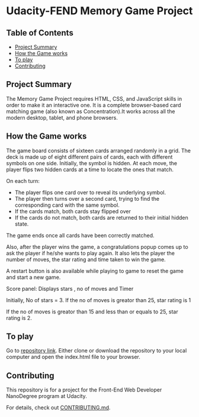 # Udacity-FEND Memory Game Project

## Table of Contents

* [Project Summary](#project-summary)
* [How the Game works](#how-the-game-works)
* [To play](#to-play)
* [Contributing](#contributing)


## Project Summary
The Memory Game Project requires HTML, CSS, and JavaScript skills in order to make it an interactive one. It is a complete browser-based card matching game (also known as Concentration).It works across all the modern desktop, tablet, and phone browsers.

## How the Game works
The game board consists of sixteen cards arranged randomly in a grid. The deck is made up of eight different pairs of cards, each with different symbols on one side. Initially, the symbol is hidden. At each move, the player flips two hidden cards at a time to locate the ones that match.

On each turn:

* The player flips one card over to reveal its underlying symbol.
* The player then turns over a second card, trying to find the corresponding card with the same symbol.
* If the cards match, both cards stay flipped over
* If the cards do not match, both cards are returned to their initial hidden state.

The game ends once all cards have been correctly matched.

Also, after the player wins the game, a congratulations popup comes up to ask the player if he/she wants to play again. It also lets the player the number of moves, the star rating and time taken to win the game.

A restart button is also available while playing to game to reset the game and start a new game.

Score panel: Displays stars , no of moves and Timer

Initially, No of stars = 3.
If the no of moves is greator than 25, star rating is 1

If the no of moves is greator than 15 and less than or equals to 25, star rating is 2.


## To play

Go to [repository link](https://github.com/geetakri/fend-project-memory-game-master). Either clone or download the repository to your local computer and open the index.html file to your browser.

## Contributing

This repository is for a project for the Front-End Web Developer NanoDegree program at Udacity.

For details, check out [CONTRIBUTING.md](CONTRIBUTING.md).
